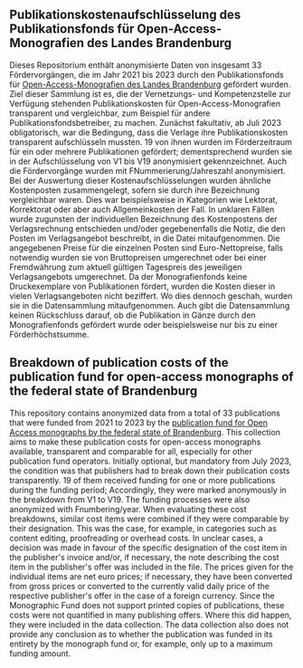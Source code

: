 ## Publikationskostenaufschlüsselung des Publikationsfonds für Open-Access-Monografien des Landes Brandenburg
Dieses Repositorium enthält anonymisierte Daten von insgesamt 33 Fördervorgängen, die im Jahr 2021 bis 2023 durch den Publikationsfonds für [Open-Access-Monografien des Landes Brandenburg](https://open-access-brandenburg.de/fonds/) gefördert wurden. Ziel dieser Sammlung ist es, die der Vernetzungs- und Kompetenzstelle zur Verfügung stehenden Publikationskosten für Open-Access-Monografien transparent und vergleichbar, zum Beispiel für andere Publikationsfondsbetreiber, zu machen.
Zunächst fakultativ, ab Juli 2023 obligatorisch, war die Bedingung, dass die Verlage ihre Publikationskosten transparent aufschlüsseln mussten. 19 von ihnen wurden im Förderzeitraum für ein oder mehrere Publikationen gefördert; dementsprechend wurden sie in der Aufschlüsselung von V1 bis V19 anonymisiert gekennzeichnet. Auch die Fördervorgänge wurden mit FNummerierung/Jahreszahl anonymisiert. 
Bei der Auswertung dieser Kostenaufschlüsselungen wurden ähnliche Kostenposten zusammengelegt, sofern sie durch ihre Bezeichnung vergleichbar waren. Dies war beispielsweise in Kategorien wie Lektorat, Korrektorat oder aber auch Allgemeinkosten der Fall. In unklaren Fällen wurde zugunsten der individuellen Bezeichnung des Kostenpostens der Verlagsrechnung entschieden und/oder gegebenenfalls die Notiz, die den Posten im Verlagsangebot beschreibt, in die Datei mitaufgenommen. Die angegebenen Preise für die einzelnen Posten sind Euro-Nettopreise, falls notwendig wurden sie von Bruttopreisen umgerechnet oder bei einer Fremdwährung zum aktuell gültigen Tagespreis des jeweiligen Verlagsangebots umgerechnet. Da der Monografienfonds keine Druckexemplare von Publikationen fördert, wurden die Kosten dieser in vielen Verlagsangeboten nicht beziffert. Wo dies dennoch geschah, wurden sie in die Datensammlung mitaufgenommen. Auch gibt die Datensammlung keinen Rückschluss darauf, ob die Publikation in Gänze durch den Monografienfonds gefördert wurde oder beispielsweise nur bis zu einer Förderhöchstsumme. 

## Breakdown of publication costs of the publication fund for open-access monographs of the federal state of Brandenburg
This repository contains anonymized data from a total of 33 publications that were funded from 2021 to 2023 by the [publication fund for Open Access monographs by the federal state of Brandenburg](https://open-access-brandenburg.de/en/publication-funds/). This collection aims to make these publication costs for open-access monographs available, transparent and comparable for all, especially for other publication fund operators.
Initially optional, but mandatory from July 2023, the condition was that publishers had to break down their publication costs transparently. 19 of them received funding for one or more publications during the funding period; Accordingly, they were marked anonymously in the breakdown from V1 to V19. The funding processes were also anonymized with Fnumbering/year.
When evaluating these cost breakdowns, similar cost items were combined if they were comparable by their designation. This was the case, for example, in categories such as content editing, proofreading or overhead costs. In unclear cases, a decision was made in favour of the specific designation of the cost item in the publisher's invoice and/or, if necessary, the note describing the cost  item in the publisher's offer was included in the file. The prices given for the individual items are net euro prices; if necessary, they have been converted from gross prices or converted to the currently valid daily price of the respective publisher's offer in the case of a foreign currency. Since the Monographic Fund does not support printed copies of publications, these costs were not quantified in many publishing offers. Where this did happen, they were included in the data collection. The data collection also does not provide any conclusion as to whether the publication was funded in its entirety by the monograph fund or, for example, only up to a maximum funding amount.
